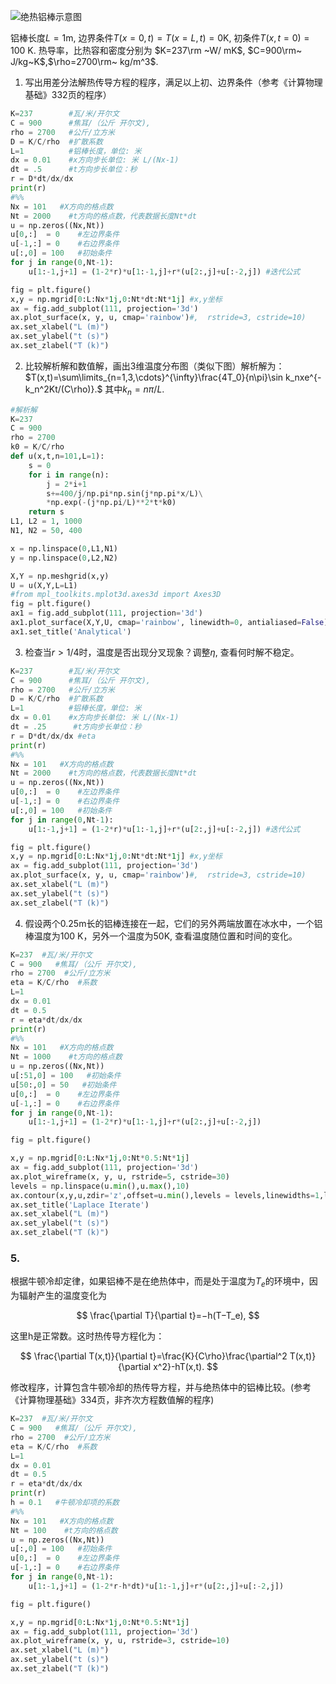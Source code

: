 ![绝热铝棒示意图](绝热铝棒示意图.png)

铝棒长度$L=1$m, 边界条件$T(x=0,t)=T(x=L,t)=0$K, 初条件$T(x,t=0)=100$ K. 热导率，比热容和密度分别为 $K=237\rm ~W/ mK$, $C=900\rm~ J/kg~K$,$\rho=2700\rm~ kg/m^3$.

1. 写出用差分法解热传导方程的程序，满足以上初、边界条件（参考《计算物理基础》332页的程序）

```python
K=237        #瓦/米/开尔文
C = 900      #焦耳/（公斤 开尔文),
rho = 2700   #公斤/立方米
D = K/C/rho  #扩散系数
L=1          #铝棒长度，单位: 米
dx = 0.01    #x方向步长单位: 米 L/(Nx-1)
dt = .5      #t方向步长单位：秒
r = D*dt/dx/dx
print(r) 
#%%
Nx = 101   #X方向的格点数
Nt = 2000    #t方向的格点数，代表数据长度Nt*dt
u = np.zeros((Nx,Nt))
u[0,:]  = 0    #左边界条件
u[-1,:] = 0    #右边界条件
u[:,0] = 100   #初始条件
for j in range(0,Nt-1):
    u[1:-1,j+1] = (1-2*r)*u[1:-1,j]+r*(u[2:,j]+u[:-2,j]) #迭代公式

fig = plt.figure()
x,y = np.mgrid[0:L:Nx*1j,0:Nt*dt:Nt*1j] #x,y坐标
ax = fig.add_subplot(111, projection='3d')
ax.plot_surface(x, y, u, cmap='rainbow')#,  rstride=3, cstride=10)
ax.set_xlabel("L (m)")
ax.set_ylabel("t (s)")
ax.set_zlabel("T (k)")

```

2. 比较解析解和数值解，画出3维温度分布图（类似下图）解析解为：
$T(x,t)=\sum\limits_{n=1,3,\cdots}^{\infty}\frac{4T_0}{n\pi}\sin k_nxe^{-k_n^2Kt/(C\rho)}.$
其中$k_n=n\pi/L$.

```python
#解析解
K=237
C = 900
rho = 2700
k0 = K/C/rho
def u(x,t,n=101,L=1):
    s = 0
    for i in range(n):
        j = 2*i+1
        s+=400/j/np.pi*np.sin(j*np.pi*x/L)\
        *np.exp(-(j*np.pi/L)**2*t*k0)
    return s
L1, L2 = 1, 1000
N1, N2 = 50, 400

x = np.linspace(0,L1,N1)
y = np.linspace(0,L2,N2)

X,Y = np.meshgrid(x,y)
U = u(X,Y,L=L1)
#from mpl_toolkits.mplot3d.axes3d import Axes3D     
fig = plt.figure()
ax1 = fig.add_subplot(111, projection='3d')
ax1.plot_surface(X,Y,U, cmap='rainbow', linewidth=0, antialiased=False) 
ax1.set_title('Analytical')  
```

3. 检查当$r>1/4$时，温度是否出现分叉现象？调整$\eta$, 查看何时解不稳定。
```python
K=237        #瓦/米/开尔文
C = 900      #焦耳/（公斤 开尔文),
rho = 2700   #公斤/立方米
D = K/C/rho  #扩散系数
L=1          #铝棒长度，单位: 米
dx = 0.01    #x方向步长单位: 米 L/(Nx-1)
dt = .25      #t方向步长单位：秒
r = D*dt/dx/dx #eta
print(r) 
#%%
Nx = 101   #X方向的格点数
Nt = 2000    #t方向的格点数，代表数据长度Nt*dt
u = np.zeros((Nx,Nt))
u[0,:]  = 0    #左边界条件
u[-1,:] = 0    #右边界条件
u[:,0] = 100   #初始条件
for j in range(0,Nt-1):
    u[1:-1,j+1] = (1-2*r)*u[1:-1,j]+r*(u[2:,j]+u[:-2,j]) #迭代公式

fig = plt.figure()
x,y = np.mgrid[0:L:Nx*1j,0:Nt*dt:Nt*1j] #x,y坐标
ax = fig.add_subplot(111, projection='3d')
ax.plot_surface(x, y, u, cmap='rainbow')#,  rstride=3, cstride=10)
ax.set_xlabel("L (m)")
ax.set_ylabel("t (s)")
ax.set_zlabel("T (k)")
```


4. 假设两个0.25m长的铝棒连接在一起，它们的另外两端放置在冰水中，一个铝棒温度为100 K，另外一个温度为50K, 查看温度随位置和时间的变化。

```python
K=237  #瓦/米/开尔文
C = 900   #焦耳/（公斤 开尔文),
rho = 2700  #公斤/立方米
eta = K/C/rho  #系数
L=1
dx = 0.01
dt = 0.5
r = eta*dt/dx/dx
print(r)
#%%
Nx = 101   #X方向的格点数
Nt = 1000    #t方向的格点数
u = np.zeros((Nx,Nt))
u[:51,0] = 100   #初始条件
u[50:,0] = 50   #初始条件
u[0,:]  = 0    #左边界条件
u[-1,:] = 0    #右边界条件
for j in range(0,Nt-1):
    u[1:-1,j+1] = (1-2*r)*u[1:-1,j]+r*(u[2:,j]+u[:-2,j])

fig = plt.figure()

x,y = np.mgrid[0:L:Nx*1j,0:Nt*0.5:Nt*1j]
ax = fig.add_subplot(111, projection='3d')
ax.plot_wireframe(x, y, u, rstride=5, cstride=30)
levels = np.linspace(u.min(),u.max(),10)
ax.contour(x,y,u,zdir='z',offset=u.min(),levels = levels,linewidths=1,linestyles='dashed')
ax.set_title('Laplace Iterate')
ax.set_xlabel("L (m)")
ax.set_ylabel("t (s)")
ax.set_zlabel("T (k)")
```

### 5.

根据牛顿冷却定律，如果铝棒不是在绝热体中，而是处于温度为$T_e$的环境中，因为辐射产生的温度变化为

$$
\frac{\partial T}{\partial t}=−h(T−T_e),
$$

这里h是正常数。这时热传导方程化为：

$$
\frac{\partial T(x,t)}{\partial t}=\frac{K}{C\rho}\frac{\partial^2 T(x,t)}{\partial x^2}-hT(x,t).
$$

修改程序，计算包含牛顿冷却的热传导方程，并与绝热体中的铝棒比较。(参考《计算物理基础》334页，非齐次方程数值解的程序)

```python
K=237  #瓦/米/开尔文
C = 900   #焦耳/（公斤 开尔文),
rho = 2700  #公斤/立方米
eta = K/C/rho  #系数
L=1
dx = 0.01
dt = 0.5
r = eta*dt/dx/dx
print(r)
h = 0.1   #牛顿冷却项的系数
#%%
Nx = 101   #X方向的格点数
Nt = 100    #t方向的格点数
u = np.zeros((Nx,Nt))
u[:,0] = 100   #初始条件
u[0,:]  = 0    #左边界条件
u[-1,:] = 0    #右边界条件
for j in range(0,Nt-1):
    u[1:-1,j+1] = (1-2*r-h*dt)*u[1:-1,j]+r*(u[2:,j]+u[:-2,j])

fig = plt.figure()

x,y = np.mgrid[0:L:Nx*1j,0:Nt*0.5:Nt*1j]
ax = fig.add_subplot(111, projection='3d')
ax.plot_wireframe(x, y, u, rstride=3, cstride=10)
ax.set_xlabel("L (m)")
ax.set_ylabel("t (s)")
ax.set_zlabel("T (k)")
```